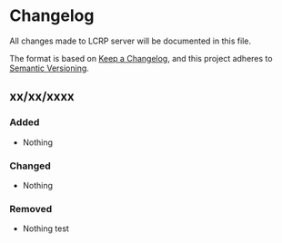 # Changelog
All changes made to LCRP server will be documented in this file.

The format is based on [Keep a Changelog](https://keepachangelog.com/en/1.0.0/),
and this project adheres to [Semantic Versioning](https://semver.org/spec/v2.0.0.html).

 ## xx/xx/xxxx
 ### Added
 - Nothing
 
 ### Changed
 - Nothing
 
 ### Removed
 - Nothing
 test
